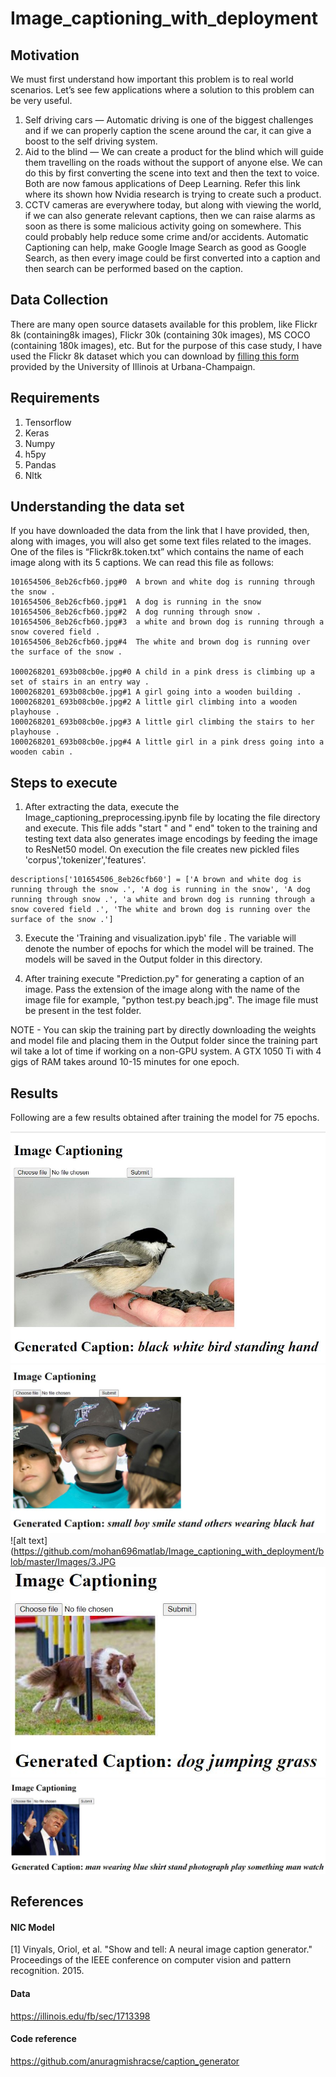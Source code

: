 # Image_captioning_with_deployment
## Motivation
We must first understand how important this problem is to real world scenarios. Let’s see few applications where a solution to this problem can be very useful.
1. Self driving cars — Automatic driving is one of the biggest challenges and if we can properly caption the scene around the car, it can give a boost to the self driving system.
2. Aid to the blind — We can create a product for the blind which will guide them travelling on the roads without the support of anyone else. We can do this by first converting the scene into text and then the text to voice. Both are now famous applications of Deep Learning. Refer this link where its shown how Nvidia research is trying to create such a product.
3. CCTV cameras are everywhere today, but along with viewing the world, if we can also generate relevant captions, then we can raise alarms as soon as there is some malicious activity going on somewhere. This could probably help reduce some crime and/or accidents.
Automatic Captioning can help, make Google Image Search as good as Google Search, as then every image could be first converted into a caption and then search can be performed based on the caption.

## Data Collection
There are many open source datasets available for this problem, like Flickr 8k (containing8k images), Flickr 30k (containing 30k images), MS COCO (containing 180k images), etc.
But for the purpose of this case study, I have used the Flickr 8k dataset which you can download by [filling this form](http://shannon.cs.illinois.edu/DenotationGraph/) provided by the University of Illinois at Urbana-Champaign.

## Requirements
1. Tensorflow
2. Keras
3. Numpy
4. h5py
5. Pandas
6. Nltk


## Understanding the data set
If you have downloaded the data from the link that I have provided, then, along with images, you will also get some text files related to the images. One of the files is “Flickr8k.token.txt” which contains the name of each image along with its 5 captions. We can read this file as follows:
```
101654506_8eb26cfb60.jpg#0	A brown and white dog is running through the snow .
101654506_8eb26cfb60.jpg#1	A dog is running in the snow
101654506_8eb26cfb60.jpg#2	A dog running through snow .
101654506_8eb26cfb60.jpg#3	a white and brown dog is running through a snow covered field .
101654506_8eb26cfb60.jpg#4	The white and brown dog is running over the surface of the snow .

1000268201_693b08cb0e.jpg#0	A child in a pink dress is climbing up a set of stairs in an entry way .
1000268201_693b08cb0e.jpg#1	A girl going into a wooden building .
1000268201_693b08cb0e.jpg#2	A little girl climbing into a wooden playhouse .
1000268201_693b08cb0e.jpg#3	A little girl climbing the stairs to her playhouse .
1000268201_693b08cb0e.jpg#4	A little girl in a pink dress going into a wooden cabin .
```

## Steps to execute
1. After extracting the data, execute the Image_captioning_preprocessing.ipynb file by locating the file directory and execute. This file adds "start " and " end" token to the training and testing text data also generates image encodings by feeding the image to ResNet50 model. On execution the file creates new pickled files 'corpus','tokenizer','features'.
```
descriptions['101654506_8eb26cfb60'] = ['A brown and white dog is running through the snow .', 'A dog is running in the snow', 'A dog running through snow .', 'a white and brown dog is running through a snow covered field .', 'The white and brown dog is running over the surface of the snow .']
```

3. Execute the 'Training and visualization.ipyb' file . The variable will denote the number of epochs for which the model will be trained. The models will be saved in the Output folder in this directory.

4. After training execute "Prediction.py" for generating a caption of an image. Pass the extension of the image along with the name of the image file for example, "python test.py beach.jpg". The image file must be present in the test folder.

NOTE - You can skip the training part by directly downloading the weights and model file and placing them in the Output folder since the training part wil take a lot of time if working on a non-GPU system. A GTX 1050 Ti with 4 gigs of RAM takes around 10-15 minutes for one epoch.


## Results
Following are a few results obtained after training the model for 75 epochs.

![alt text](https://github.com/mohan696matlab/Image_captioning_with_deployment/blob/master/Images/1.JPG)
![alt text](https://github.com/mohan696matlab/Image_captioning_with_deployment/blob/master/Images/2.JPG)
![alt text](https://github.com/mohan696matlab/Image_captioning_with_deployment/blob/master/Images/3.JPG
![alt text](https://github.com/mohan696matlab/Image_captioning_with_deployment/blob/master/Images/4.JPG)
![alt text](https://github.com/mohan696matlab/Image_captioning_with_deployment/blob/master/Images/6.JPG)










## References
#### NIC Model
[1] Vinyals, Oriol, et al. "Show and tell: A neural image caption generator." Proceedings of the IEEE conference on computer vision and pattern recognition. 2015.
#### Data
https://illinois.edu/fb/sec/1713398
#### Code reference
https://github.com/anuragmishracse/caption_generator
